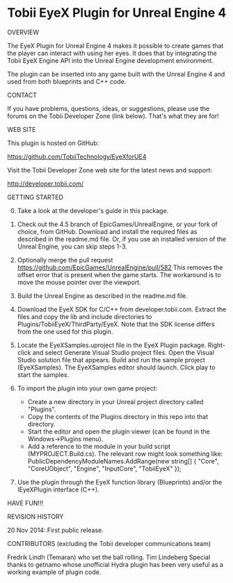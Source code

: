 Tobii EyeX Plugin for Unreal Engine 4
=====================================

OVERVIEW

  The EyeX Plugin for Unreal Engine 4 makes it possible to create games that the
  player can interact with using her eyes. It does that by integrating the Tobii 
  EyeX Engine API into the Unreal Engine development environment.
  
  The plugin can be inserted into any game built with the Unreal Engine 4 and 
  used from both blueprints and C++ code.
  
CONTACT

  If you have problems, questions, ideas, or suggestions, please use the forums
  on the Tobii Developer Zone (link below). That's what they are for!

WEB SITE

  This plugin is hosted on GitHub:
  
  https://github.com/TobiiTechnology/EyeXforUE4

  Visit the Tobii Developer Zone web site for the latest news and support:

  http://developer.tobii.com/

GETTING STARTED

  0. Take a look at the developer's guide in this package.

  1. Check out the 4.5 branch of EpicGames/UnrealEngine, or your fork of choice, 
     from GitHub. Download and install the required files as described in the 
	 readme.md file.
	 Or, if you use an installed version of the Unreal Engine, you can skip 
	 steps 1-3.

  2. Optionally merge the pull request https://github.com/EpicGames/UnrealEngine/pull/582
     This removes the offset error that is present when the game starts. The 
	 workaround is to move the mouse pointer over the viewport.
  
  3. Build the Unreal Engine as described in the readme.md file.

  4. Download the EyeX SDK for C/C++ from developer.tobii.com. Extract the files 
     and copy the lib and include directories to Plugins/TobiiEyeX/ThirdParty/EyeX.
	 Note that the SDK license differs from the one used for this plugin.

  5. Locate the EyeXSamples.uproject file in the EyeX Plugin package. Right-
     click and select Generate Visual Studio project files. Open the Visual 
	 Studio solution file that appears. Build and run the sample project 
	 (EyeXSamples). The EyeXSamples editor should launch. Click play to start 
	 the samples.

  6. To import the plugin into your own game project:
     - Create a new directory in your Unreal project directory called "Plugins".
	 - Copy the contents of the Plugins directory in this repo into that 
	   directory.
	 - Start the editor and open the plugin viewer (can be found in the 
	   Windows->Plugins menu).
	 - Add a reference to the module in your build script (MYPROJECT.Build.cs). 
	   The relevant row might look something like:
	   PublicDependencyModuleNames.AddRange(new string[] { "Core", "CoreUObject", "Engine", "InputCore", "TobiiEyeX" });
	   
  7. Use the plugin through the EyeX function library (Blueprints) and/or the 
     IEyeXPlugin interface (C++).

  HAVE FUN!!!

REVISION HISTORY

  20 Nov 2014: First public release.

CONTRIBUTORS (excluding the Tobii developer communications team)

  Fredrik Lindh (Temaran) who set the ball rolling.
  Tim Lindeberg
  Special thanks to getnamo whose unofficial Hydra plugin has been very useful 
  as a working example of plugin code.
